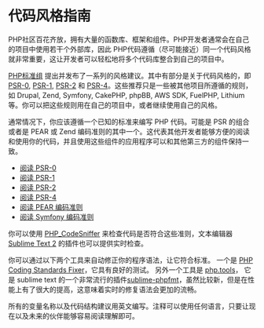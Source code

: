 # 代码风格指南 
PHP社区百花齐放，拥有大量的函数库、框架和组件。PHP开发者通常会在自己的项目中使用若干个外部库，因此 PHP代码遵循（尽可能接近）同一个代码风格就非常重要，这让开发者可以轻松地将多个代码库整合到自己的项目中。

[PHP标准组][fig] 提出并发布了一系列的风格建议。其中有部分是关于代码风格的，即 [PSR-0][psr0], [PSR-1][psr1], [PSR-2][psr2] 和 [PSR-4][psr4]。这些推荐只是一些被其他项目所遵循的规则，如 Drupal, Zend, Symfony, CakePHP, phpBB, AWS SDK, FuelPHP, Lithium 等。你可以把这些规则用在自己的项目中，或者继续使用自己的风格。

通常情况下，你应该遵循一个已知的标准来编写 PHP 代码。可能是 PSR 的组合或者是 PEAR 或 Zend 编码准则的其中一个。这代表其他开发者能够方便的阅读和使用你的代码，并且使用这些组件的应用程序可以和其他第三方的组件保持一致。

* [阅读 PSR-0][psr0]
* [阅读 PSR-1][psr1]
* [阅读 PSR-2][psr2]
* [阅读 PSR-4][psr4]
* [阅读 PEAR 编码准则][pear-cs]
* [阅读 Symfony 编码准则][symfony-cs]

你可以使用 [PHP_CodeSniffer][phpcs] 来检查代码是否符合这些准则，文本编辑器 [Sublime Text 2][st-cs] 的插件也可以提供实时检查。

你可以通过以下两个工具来自动修正你的程序语法，让它符合标准。
一个是 [PHP Coding Standards Fixer][phpcsfixer]，它具有良好的测试。
另外一个工具是 [php.tools][phptools]， 它是 sublime text 的一个非常流行的插件[sublime-phpfmt][sublime-phpfmt]，虽然比较新，但是在性能上有了很大的提高，这意味着实时的修复语法会更加的流畅。

所有的变量名称以及代码结构建议用英文编写。注释可以使用任何语言，只要让现在以及未来的伙伴能够容易阅读理解即可。


[fig]: http://www.php-fig.org/
[psr0]: https://github.com/php-fig/fig-standards/blob/master/accepted/PSR-0.md
[psr1]: https://github.com/php-fig/fig-standards/blob/master/accepted/PSR-1-basic-coding-standard.md
[psr2]: https://github.com/php-fig/fig-standards/blob/master/accepted/PSR-2-coding-style-guide.md
[psr4]: https://github.com/php-fig/fig-standards/blob/master/accepted/PSR-4-autoloader.md
[pear-cs]: http://pear.php.net/manual/en/standards.php
[symfony-cs]: http://symfony.com/doc/current/contributing/code/standards.html
[phpcs]: http://pear.php.net/package/PHP_CodeSniffer/
[st-cs]: https://github.com/benmatselby/sublime-phpcs
[phpcsfixer]: http://cs.sensiolabs.org/
[phptools]: https://github.com/dericofilho/php.tools
[sublime-phpfmt]: https://github.com/dericofilho/sublime-phpfmt
